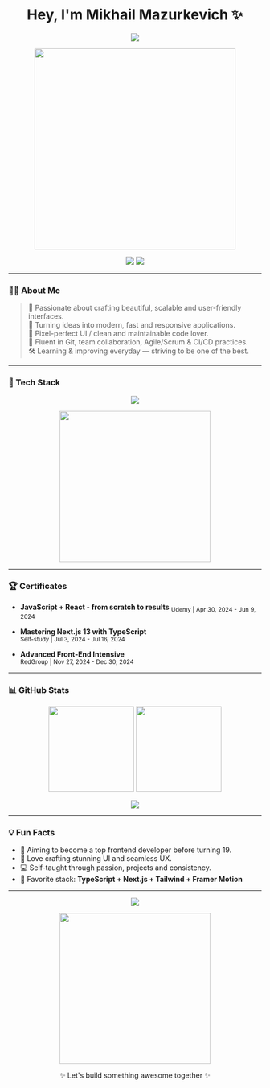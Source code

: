 <h1 align="center">Hey, I'm Mikhail Mazurkevich ✨</h1>
<p align="center">
  <img src="https://readme-typing-svg.herokuapp.com/?lines=Frontend+Developer;React%2FNext.js%2FTS%2FTailwind;Clean+UI%2C+Fast+UX%2C+Modern+Web&center=true&width=1000&height=50" />
</p>

<p align="center">
  <img src="https://media.giphy.com/media/qgQUggAC3Pfv687qPC/giphy.gif" width="400" />
</p>

<p align="center">
  <a href="mailto:mazurkevich.mikhail.14@gmail.com"><img src="https://img.shields.io/badge/Email-red?logo=gmail&style=for-the-badge" /></a>
  <a href="https://www.instagram.com/mikemazdev/"><img src="https://img.shields.io/badge/Instagram-purple?logo=instagram&style=for-the-badge" /></a>
</p>

---

### 👨‍💻 About Me

> 🧠 Passionate about crafting beautiful, scalable and user-friendly interfaces.  
> 🚀 Turning ideas into modern, fast and responsive applications.  
> 🧩 Pixel-perfect UI / clean and maintainable code lover.  
> 💬 Fluent in Git, team collaboration, Agile/Scrum & CI/CD practices.  
> 🛠️ Learning & improving everyday — striving to be one of the best.

---

### 🚀 Tech Stack
<p align="center">
  <img src="https://skillicons.dev/icons?i=ts,js,react,nextjs,tailwind,html,css,sass,framer,git,vite" /><br />
</p>

<p align="center">
  <img src="https://media.giphy.com/media/juua9i2c2fA0AIp2iq/giphy.gif" width="300" />
</p>

---

### 🏆 Certificates

- **JavaScript + React - from scratch to results** 
  <sub>Udemy | Apr 30, 2024 - Jun 9, 2024</sub>

- **Mastering Next.js 13 with TypeScript**  
  <sub>Self-study | Jul 3, 2024 - Jul 16, 2024</sub>

- **Advanced Front-End Intensive**  
  <sub>RedGroup | Nov 27, 2024 - Dec 30, 2024</sub>

---

### 📊 GitHub Stats
<p align="center">
  <img src="https://github-readme-stats.vercel.app/api?username=mikemaz-dev&show_icons=true&theme=tokyonight&border_radius=10" height="170" />
  <img src="https://github-readme-stats.vercel.app/api/top-langs/?username=mikemaz-dev&layout=compact&theme=tokyonight&border_radius=10" height="170" />
</p>

<p align="center">
  <img src="https://github-readme-streak-stats.herokuapp.com/?user=mikemaz-dev&theme=tokyonight&border_radius=10" />
</p>

---

### 💡 Fun Facts

- 🎯 Aiming to become a top frontend developer before turning 19.
- 🎨 Love crafting stunning UI and seamless UX.
- 💻 Self-taught through passion, projects and consistency.
- 🧪 Favorite stack: **TypeScript + Next.js + Tailwind + Framer Motion**

---

<p align="center">
  <img src="https://github-profile-trophy.vercel.app/?username=mikemaz-dev&theme=gruvbox&margin-w=10&margin-h=10" />
</p>

<p align="center">
  <img src="https://media.giphy.com/media/Y4bzv6DYbYzy8jDnoW/giphy.gif" width="300" />
</p>

<p align="center">
  ✨ Let's build something awesome together ✨
</p>
